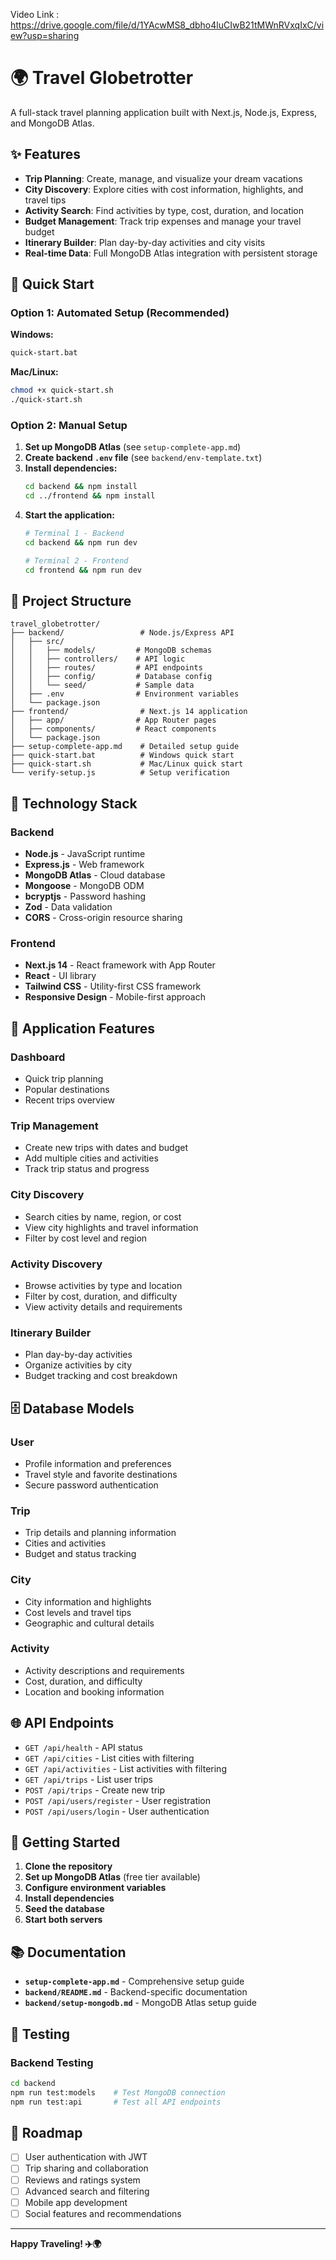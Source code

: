 Video Link : https://drive.google.com/file/d/1YAcwMS8_dbho4luCIwB21tMWnRVxqIxC/view?usp=sharing




# 🌍 Travel Globetrotter

A full-stack travel planning application built with Next.js, Node.js, Express, and MongoDB Atlas.

## ✨ Features

- **Trip Planning**: Create, manage, and visualize your dream vacations
- **City Discovery**: Explore cities with cost information, highlights, and travel tips
- **Activity Search**: Find activities by type, cost, duration, and location
- **Budget Management**: Track trip expenses and manage your travel budget
- **Itinerary Builder**: Plan day-by-day activities and city visits
- **Real-time Data**: Full MongoDB Atlas integration with persistent storage

## 🚀 Quick Start

### Option 1: Automated Setup (Recommended)

**Windows:**
```bash
quick-start.bat
```

**Mac/Linux:**
```bash
chmod +x quick-start.sh
./quick-start.sh
```

### Option 2: Manual Setup

1. **Set up MongoDB Atlas** (see `setup-complete-app.md`)
2. **Create backend `.env` file** (see `backend/env-template.txt`)
3. **Install dependencies:**
   ```bash
   cd backend && npm install
   cd ../frontend && npm install
   ```
4. **Start the application:**
   ```bash
   # Terminal 1 - Backend
   cd backend && npm run dev
   
   # Terminal 2 - Frontend  
   cd frontend && npm run dev
   ```

## 📁 Project Structure

```
travel_globetrotter/
├── backend/                 # Node.js/Express API
│   ├── src/
│   │   ├── models/         # MongoDB schemas
│   │   ├── controllers/    # API logic
│   │   ├── routes/         # API endpoints
│   │   ├── config/         # Database config
│   │   └── seed/           # Sample data
│   ├── .env                # Environment variables
│   └── package.json
├── frontend/                # Next.js 14 application
│   ├── app/                # App Router pages
│   ├── components/         # React components
│   └── package.json
├── setup-complete-app.md    # Detailed setup guide
├── quick-start.bat          # Windows quick start
├── quick-start.sh           # Mac/Linux quick start
└── verify-setup.js          # Setup verification
```

## 🔧 Technology Stack

### Backend
- **Node.js** - JavaScript runtime
- **Express.js** - Web framework
- **MongoDB Atlas** - Cloud database
- **Mongoose** - MongoDB ODM
- **bcryptjs** - Password hashing
- **Zod** - Data validation
- **CORS** - Cross-origin resource sharing

### Frontend
- **Next.js 14** - React framework with App Router
- **React** - UI library
- **Tailwind CSS** - Utility-first CSS framework
- **Responsive Design** - Mobile-first approach

## 📱 Application Features

### Dashboard
- Quick trip planning
- Popular destinations
- Recent trips overview

### Trip Management
- Create new trips with dates and budget
- Add multiple cities and activities
- Track trip status and progress

### City Discovery
- Search cities by name, region, or cost
- View city highlights and travel information
- Filter by cost level and region

### Activity Discovery
- Browse activities by type and location
- Filter by cost, duration, and difficulty
- View activity details and requirements

### Itinerary Builder
- Plan day-by-day activities
- Organize activities by city
- Budget tracking and cost breakdown

## 🗄️ Database Models

### User
- Profile information and preferences
- Travel style and favorite destinations
- Secure password authentication

### Trip
- Trip details and planning information
- Cities and activities
- Budget and status tracking

### City
- City information and highlights
- Cost levels and travel tips
- Geographic and cultural details

### Activity
- Activity descriptions and requirements
- Cost, duration, and difficulty
- Location and booking information

## 🌐 API Endpoints

- `GET /api/health` - API status
- `GET /api/cities` - List cities with filtering
- `GET /api/activities` - List activities with filtering
- `GET /api/trips` - List user trips
- `POST /api/trips` - Create new trip
- `POST /api/users/register` - User registration
- `POST /api/users/login` - User authentication

## 🚀 Getting Started

1. **Clone the repository**
2. **Set up MongoDB Atlas** (free tier available)
3. **Configure environment variables**
4. **Install dependencies**
5. **Seed the database**
6. **Start both servers**

## 📚 Documentation

- **`setup-complete-app.md`** - Comprehensive setup guide
- **`backend/README.md`** - Backend-specific documentation
- **`backend/setup-mongodb.md`** - MongoDB Atlas setup guide

## 🧪 Testing

### Backend Testing
```bash
cd backend
npm run test:models    # Test MongoDB connection
npm run test:api       # Test all API endpoints
```


## 🎯 Roadmap

- [ ] User authentication with JWT
- [ ] Trip sharing and collaboration
- [ ] Reviews and ratings system
- [ ] Advanced search and filtering
- [ ] Mobile app development
- [ ] Social features and recommendations

---

**Happy Traveling! ✈️🌍**
